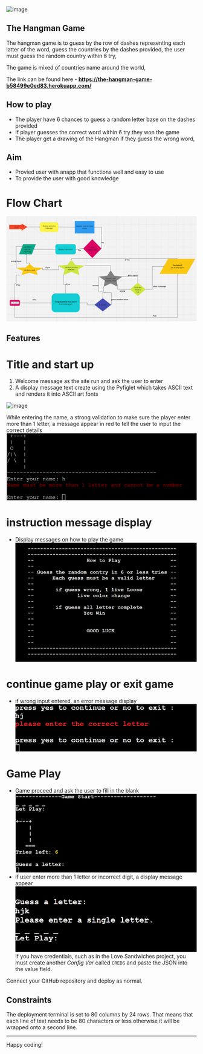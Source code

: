 ![image](https://github.com/olaganiyu94/game-hang/assets/23237638/90940cd7-a87f-4ca1-b56b-f8f77c3d5fe5)


## The Hangman Game
The hangman game is to guess by the row of dashes representing each latter of the word, guess the countries by the dashes provided, the user must guess the random country within 6 try, 

The game is mixed of countries name around the world, 

The link can be found here - **https://the-hangman-game-b58499e0ed83.herokuapp.com/**

## How to play 

- The player have 6 chances to guess a random letter base on the dashes provided 
- If player guesses the correct word within 6 try they won the game
- The player get a drawing of the Hangman if they guess the wrong word,

## Aim

- Provied user with anapp that functions well and easy to use
- To provide the user with good knowledge

# Flow Chart
![alt text](image.png)

## Features

# Title and start up 

1. Welcome message as the site run and ask the user to enter 
2. A display message text create using the Pyfiglet which takes ASCII text and renders it into ASCII art fonts

![image](https://github.com/olaganiyu94/game-hang/assets/23237638/547944cc-b3c2-41be-b87e-3db958db5ea9)


While entering the name, a strong validation to make sure the player enter more than 1 letter, 
a message appear in red to tell the user to input the correct details 
![alt text](image-1.png)

# instruction message display

- Display messages on how to play the game
![alt text](image-3.png)

# continue game play or exit game

- if wrong input entered, an error message display 
![alt text](image-2.png)

# Game Play 

- Game proceed and ask the user to fill in the blank 
![alt text](image-4.png)
- if user enter more than 1 letter or incorrect digit, a display message appear
![alt text](image-5.png)
If you have credentials, such as in the Love Sandwiches project, you must create another _Config Var_ called `CREDS` and paste the JSON into the value field.

Connect your GitHub repository and deploy as normal.

## Constraints

The deployment terminal is set to 80 columns by 24 rows. That means that each line of text needs to be 80 characters or less otherwise it will be wrapped onto a second line.

---

Happy coding!
